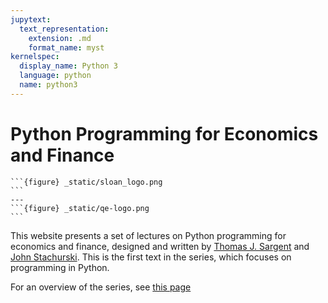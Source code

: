 ```yaml
---
jupytext:
  text_representation:
    extension: .md
    format_name: myst
kernelspec:
  display_name: Python 3
  language: python
  name: python3
---
```


# Python Programming for Economics and Finance

````{panels}
```{figure} _static/sloan_logo.png
```
---
```{figure} _static/qe-logo.png
```
````

This website presents a set of lectures on Python programming for economics and finance, designed and written by
[Thomas J. Sargent](http://www.tomsargent.com/) and [John Stachurski](http://johnstachurski.net/). This is the first text in the series, which focuses on programming in Python.

For an overview of the series, see [this page](https://quantecon.org/python-lectures/)

```{tableofcontents}
```


